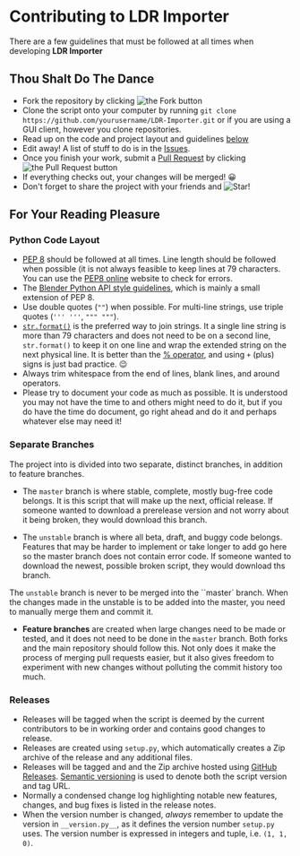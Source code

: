 Contributing to LDR Importer
============================

There are a few guidelines that must be followed at all times when developing **LDR Importer**

Thou Shalt Do The Dance
-----------------------

* Fork the repository by clicking ![the Fork button](http://i81.servimg.com/u/f81/16/33/06/11/forkme12.png)
* Clone the script onto your computer by running ```git clone https://github.com/yourusername/LDR-Importer.git``` or if you are using a GUI client, however you clone repositories.
* Read up on the code and project layout and guidelines [below](#for-your-reading-pleasure)
* Edit away! A list of stuff to do is in the [Issues](https://github.com/le717/LDR-Importer/issues).
* Once you finish your work, submit a [Pull Request](https://github.com/le717/LDR-Importer/pulls) by clicking ![the Pull Request button](http://i81.servimg.com/u/f81/16/33/06/11/pullre10.png)
* If everything checks out, your changes will be merged! :grinning:
* Don't forget to share the project with your friends and ![Star!](http://i81.servimg.com/u/f81/16/33/06/11/star11.png)


For Your Reading Pleasure
-------------------------

### Python Code Layout ###

* [PEP 8](http://www.python.org/dev/peps/pep-0008/) should be followed at all times. Line length should be followed when possible
(it is not always feasible to keep lines at 79 characters. You can use the [PEP8 online](http://pep8online.com/) website to
check for errors.
* The [Blender Python API style guidelines](http://www.blender.org/documentation/blender_python_api_2_69_0/info_best_practice.html),
which is mainly a small extension of PEP 8.
* Use double quotes (`""`) when possible. For multi-line strings, use triple quotes (`''' '''`, `""" """`).
* [`str.format()`](http://docs.python.org/3/library/stdtypes.html#str.format) is the preferred way to join strings.
It a single line string is more than 79 characters and does not need to be on a second line, `str.format()` to keep it on one line
and wrap the extended string on the next physical  line.
It is better than the [% operator](http://docs.python.org/3/tutorial/inputoutput.html#old-string-formatting),
and using `+` (plus) signs is just bad practice. :wink:
* Always trim whitespace from the end of lines, blank lines, and around operators.
* Please try to document your code as much as possible. It is understood you may not have the time to and others might need to do it,
but if you do have the time do document, go right ahead and do it and perhaps whatever else may need it!

### Separate Branches ###

The project into is divided into two separate, distinct branches, in addition to feature branches.

* The `master` branch is where stable, complete, mostly bug-free code belongs. It is this script that will make up the next, official release. If someone
wanted to download a prerelease version and not worry about it being broken, they would download this branch.

* The `unstable` branch is where all beta, draft, and buggy code belongs. Features that may be harder to implement or take longer to add go here so the
master branch does not contain error code. If someone wanted to download the newest, possible broken script, they would download ths branch.

The `unstable` branch is never to be merged into the ``master` branch. When the changes made in the unstable is to be added into the master, you need to
manually merge them and commit it.

* **Feature branches** are created when large changes need to be made or tested, and it does not need to be done in the `master` branch.
Both forks and the main repository should follow this. Not only does it make the process of merging pull requests easier,
but it also gives freedom to experiment with new changes without polluting the commit history too much.

### Releases ###

* Releases will be tagged when the script is deemed by the current contributors to be in working order and contains good changes to release.
* Releases are created using `setup.py`, which automatically creates a Zip archive of the release and any additional files.
* Releases will be tagged and and the Zip archive hosted using [GitHub Releases](https://github.com/le717/LDR-Importer/releases).
[Semantic versioning](http://semver.org/) is used to denote both the script version and tag URL.
* Normally a condensed change log highlighting notable new features, changes, and bug fixes is listed in the release notes.
* When the version number is changed, _always_ remember to update the version in `__version.py__`, as it defines the version number
`setup.py` uses. The version number is expressed in integers and tuple, i.e. `(1, 1, 0)`.
